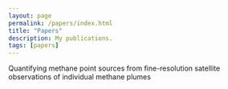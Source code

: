 ```yaml
---
layout: page
permalink: /papers/index.html
title: "Papers"
description: My publications.
tags: [papers]
---
```


Quantifying methane point sources from fine-resolution satellite observations of individual methane plumes